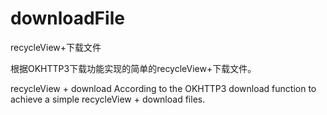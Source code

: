 # downloadFile
recycleView+下载文件

根据OKHTTP3下载功能实现的简单的recycleView+下载文件。

recycleView + download
According to the OKHTTP3 download function to achieve a simple recycleView + download files.
